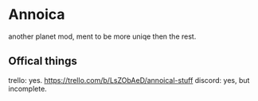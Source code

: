 # Annoica
another planet mod, ment to be more uniqe then the rest.
## Offical things
trello: yes. https://trello.com/b/LsZObAeD/annoical-stuff
discord: yes, but incomplete.
